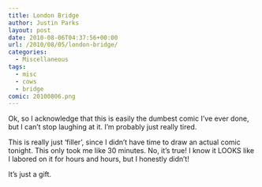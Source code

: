 ```yaml
---
title: London Bridge
author: Justin Parks
layout: post
date: 2010-08-06T04:37:56+00:00
url: /2010/08/05/london-bridge/
categories:
  - Miscellaneous
tags:
  - misc
  - cows
  - bridge  
comic: 20100806.png
---
```

Ok, so I acknowledge that this is easily the dumbest comic I&#8217;ve ever done, but I can&#8217;t stop laughing at it. I&#8217;m probably just really tired.

This is really just &#8216;filler&#8217;, since I didn&#8217;t have time to draw an actual comic tonight. This only took me like 30 minutes. No, it&#8217;s true! I know it LOOKS like I labored on it for hours and hours, but I honestly didn&#8217;t!

It&#8217;s just a gift.